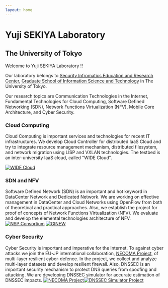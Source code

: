 ```yaml
---
layout: home
---
```


# Yuji SEKIYA Laboratory
## The University of Tokyo

Welcome to Yuji SEKIYA Laboratory !!

Our laboratory belongs to [Security Infromatics Education and Research Center](https://si.u-tokyo.ac.jp/), [Graduate School of Information Science and Technology](https://www.i.u-tokyo.ac.jp) in The University of Tokyo.

Our research topics are Communication Technologies in the Internet, Fundamental Technologies for Cloud Computing, Software Defined Networking (SDN), Network Functions Virtualization (NFV), Mobile Core Architecture, and Cyber Security.



### Cloud Computing

Cloud Computing is important services and technologies for recent IT infrastructures. We develop Cloud Controller for distributed IaaS Cloud and try to integrate resource management mechanism, distributed filesystem, and network migration using LISP and VXLAN technologies. The testbed is an inter-university IaaS cloud, called "WIDE Cloud".  

[![WIDE Cloud]({{site.baseurl}}/images/wide-cloud-logo.png)](https://wcc.wide.ad.jp/)

<!-- end of .col-300 -->

### SDN and NFV

Software Defined Network (SDN) is an important and hot keyword in DataCenter Network and Dedicated Network. We are working on effective management in DataCenter and Cloud Networks using OpenFlow from both of theoretical and practical approaches. Also, we establish the project for proof of concepts of Network Functions Virtualization (NFV). We evaluate and develop the elemental technologies architecture of NFV. 
[![NSP Consortium]({{site.baseurl}}/images/nsp-mini.png)](http://www.next-nsp.org/) [![GINEW]({{site.baseurl}}/images/ginew-logo-s.png)](http://www.ginew.net/)

<!-- end of .col-300 -->

### Cyber Security

Cyber Security is important and imperative for the Internet. To against cyber attacks we join the EU-JP international collaboration, [NECOMA Project](http://www.necoma-project.eu/), of multi-layer resilient cyber-defence. In the project, we collect and analyze multi-layer datasets and develop resilient firewall. Also, DNSSEC is an important security mechanism to protect DNS queries from spoofing and attacking. We are developing DNSSEC simulator for accurate estimation of DNSSEC impacts.
[![NECOMA Project]({{site.baseurl}}/images/necoma-logo.png)](http://www.necoma-project.eu)[![DNSSEC Simulator Project]({{site.baseurl}}/images/l_033s.png)](https://dnssec.sekiya-lab.info)
